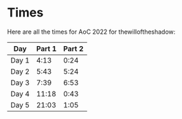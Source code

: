 # Times

Here are all the times for AoC 2022 for thewilloftheshadow:

| Day   | Part 1 | Part 2 |
| ----- | ------ | ------ |
| Day 1 | 4:13   | 0:24   |
| Day 2 | 5:43   | 5:24   |
| Day 3 | 7:39   | 6:53   |
| Day 4 | 11:18  | 0:43   |
| Day 5 | 21:03  | 1:05   |